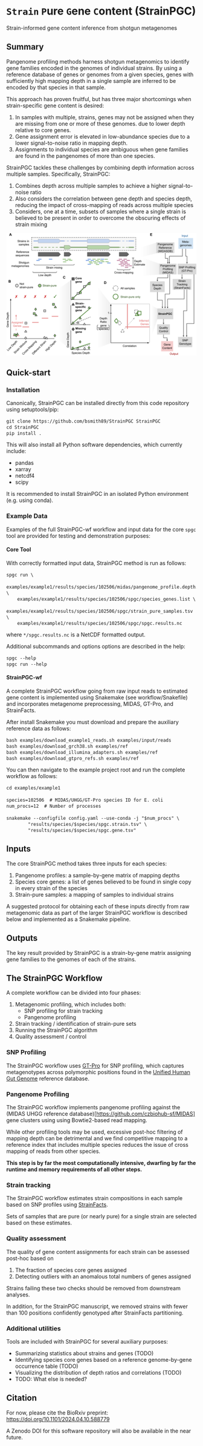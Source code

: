 # `Strain` `P`ure `G`ene `C`ontent (StrainPGC)

Strain-informed gene content inference from shotgun metagenomes

## Summary

Pangenome profiling methods harness shotgun metagenomics to identify gene
families encoded in the genomes of individual strains.
By using a reference database of genes or genomes from a given
species, genes with sufficiently high mapping depth in a single sample are
inferred to be encoded by that species in that sample.

This approach has proven fruitful, but has three major shortcomings when
strain-specific gene content is desired:

1. In samples with multiple, strains, genes may not be assigned
   when they are missing from one or more of these genomes.
   due to lower depth relative to core genes.
2. Gene assignment error is elevated in low-abundance species due to a lower
   signal-to-noise ratio in mapping depth.
3. Assignments to individual species are ambiguous when gene families are found
   in the pangenomes of more than one species.

StrainPGC tackles these challenges by combining depth information across
multiple samples. Specifically, StrainPGC:

1. Combines depth across multiple samples to achieve a higher signal-to-noise
   ratio
2. Also considers the correlation between gene depth and species depth,
   reducing the impact of cross-mapping of reads across multiple species
3. Considers, one at a time, subsets of samples where a single
   strain is believed to be present in order to overcome the obscuring effects
   of strain mixing

![StrainPGC Concept Diagram](docs/concept_diagram.svg)


## Quick-start

### Installation

Canonically, StrainPGC can be installed directly from this code repository using setuptools/pip:

```
git clone https://github.com/bsmith89/StrainPGC StrainPGC
cd StrainPGC
pip install .
```

This will also install all Python software dependencies, which currently include:

- pandas
- xarray
- netcdf4
- scipy

It is recommended to install StrainPGC in an isolated Python environment (e.g. using conda).

### Example Data

Examples of the full StrainPGC-wf workflow and input data for the core `spgc` tool
are provided for testing and demonstration purposes:


#### Core Tool

With correctly formatted input data, StrainPGC method is run as follows:

```
spgc run \
    examples/example1/results/species/102506/midas/pangenome_profile.depth.tsv.bz2 \
    examples/example1/results/species/102506/spgc/species_genes.list \
    examples/example1/results/species/102506/spgc/strain_pure_samples.tsv \
    examples/example1/results/species/102506/spgc/spgc.results.nc
```

where `*/spgc.results.nc` is a NetCDF formatted output.

Additional subcommands and options options are described in the help:

```
spgc --help
spgc run --help
```

#### StrainPGC-wf

A complete StrainPGC workflow going from raw input reads to estimated gene
content is implemented using Snakemake (see workflow/Snakefile) and
incorporates metagenome preprocessing, MIDAS, GT-Pro, and StrainFacts.

After install Snakemake you must download and prepare the auxiliary reference
data as follows:

```
bash examples/download_example1_reads.sh examples/input/reads
bash examples/download_grch38.sh examples/ref
bash examples/download_illumina_adapters.sh examples/ref
bash examples/download_gtpro_refs.sh examples/ref
```

You can then navigate to the example project root and run the complete
workflow as follows:

```
cd examples/example1

species=102506  # MIDAS/UHGG/GT-Pro species ID for E. coli
num_procs=12  # Number of processes

snakemake --configfile config.yaml --use-conda -j "$num_procs" \
        "results/species/$species/spgc.strain.tsv" \
        "results/species/$species/spgc.gene.tsv"
```

## Inputs

The core StrainPGC method takes three inputs for each species:

1. Pangenome profiles: a sample-by-gene matrix of mapping depths
2. Species core genes: a list of genes believed to be found in single copy in every strain of the species
3. Strain-pure samples: a mapping of samples to individual strains

A suggested protocol for obtaining each of these inputs directly from raw
metagenomic data as part of the larger StrainPGC workflow is described below
and implemented as a Snakemake pipeline.

## Outputs

The key result provided by StrainPGC is a strain-by-gene matrix assigning gene
families to the genomes of each of the strains.

## The StrainPGC Workflow

A complete workflow can be divided into four phases:

1. Metagenomic profiling, which includes both:
    - SNP profiling for strain tracking
    - Pangenome profiling
2. Strain tracking / identification of strain-pure sets
3. Running the StrainPGC algorithm
4. Quality assessment / control

### SNP Profiling

The StrainPGC workflow uses [GT-Pro](https://github.com/zjshi/gt-pro) for SNP profiling,
which captures metagenotypes across polymorphic positions found in the
[Unified Human Gut Genome](https://doi.org/10.1038/s41587-020-0603-3) reference database.

### Pangenome Profiling

The StrainPGC workflow implements pangenome profiling against the
(MIDAS UHGG reference database)[https://github.com/czbiohub-sf/MIDAS] gene
clusters using using Bowtie2-based read mapping.

While other profiling tools may be used, excessive post-hoc filtering
of mapping depth can be detrimental and we find competitive mapping
to a reference index that includes multiple species reduces the issue of
cross mapping of reads from other species.

**This step is by far the most computationally intensive, dwarfing by far the
runtime and memory requirements of all other steps.**

### Strain tracking

The StrainPGC workflow estimates strain compositions in each sample based on
SNP profiles using [StrainFacts](https://github.com/bsmith89/StrainFacts).

Sets of samples that are pure (or nearly pure) for a single strain are selected based on these estimates.

### Quality assessment

The quality of gene content assignments for each strain can be assessed
post-hoc based on

1. The fraction of species core genes assigned
2. Detecting outliers with an anomalous total numbers of genes assigned

Strains failing these two checks should be removed from downstream analyses.

In addition, for the StrainPGC manuscript, we removed strains with fewer
than 100 positions confidently genotyped after StrainFacts partitioning.

### Additional utilities

Tools are included with StrainPGC for several auxiliary purposes:

- Summarizing statistics about strains and genes (TODO)
- Identifying species core genes based on a reference genome-by-gene occurrence
  table (TODO)
- Visualizing the distribution of depth ratios and correlations (TODO)
- TODO: What else is needed?

## Citation

For now, please cite the BioRxiv preprint: https://doi.org/10.1101/2024.04.10.588779

A Zenodo DOI for this software repository will also be available in the near
future.

